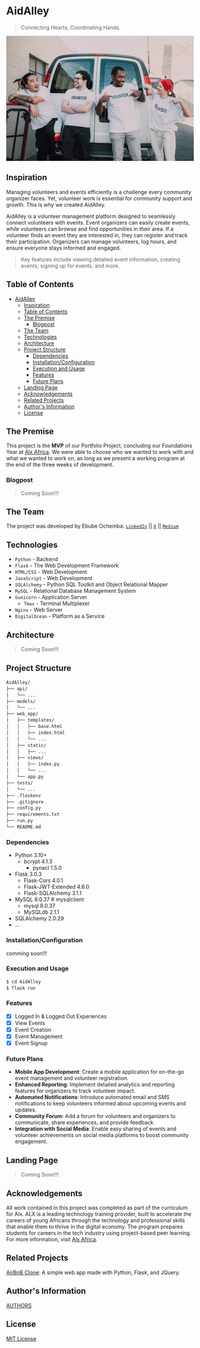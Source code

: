 # AidAlley
> Connecting Hearts, Coordinating Hands.

![image](./web_app/static/images/about.jpg)

## Inspiration
Managing volunteers and events efficiently is a challenge every community organizer faces. Yet, volunteer work is essential for community support and growth. This is why we created AidAlley.

AidAlley is a volunteer management platform designed to seamlessly connect volunteers with events. Event organizers can easily create events, while volunteers can browse and find opportunities in their area. If a volunteer finds an event they are interested in, they can register and track their participation. Organizers can manage volunteers, log hours, and ensure everyone stays informed and engaged.

> Key features include viewing detailed event information, creating events, signing up for events, and more.

## Table of Contents

- [AidAlley](#aidalley)
  - [Inspiration](#inspiration)
  - [Table of Contents](#table-of-contents)
  - [The Premise](#the-premise)
    - [Blogpost](#blogpost)
  - [The Team](#the-team)
  - [Technologies](#technologies)
  - [Architecture](#architecture)
  - [Project Structure](#project-structure)
    - [Dependencies](#dependencies)
    - [Installation/Configuration](#installationconfiguration)
    - [Execution and Usage](#execution-and-usage)
    - [Features](#features)
    - [Future Plans](#future-plans)
  - [Landing Page](#landing-page)
  - [Acknowledgements](#acknowledgements)
  - [Related Projects](#related-projects)
  - [Author's Information](#authors-information)
  - [License](#license)

## The Premise
This project is the **MVP** of our Portfolio Project, concluding our Foundations Year at [Alx Africa](https://www.alxafrica.com/). We were able to choose who we wanted to work with and what we wanted to work on, as long as we present a working program at the end of the three weeks of development.

### Blogpost
> Coming Soon!!!

## The Team
The project was developed by Ebube Ochemba: [`LinkedIn`](linkedin.com/in/ebubechukwu-ochemba-34bab5268) || [`X`](https://x.com/ebube116) || [`Medium`](https://medium.com/@ebube116)

## Technologies
- `Python` - Backend
- `Flask` - The Web Development Framework
- `HTML/CSS` - Web Development
- `JavaScript` - Web Development
- `SQLAlchemy` - Python SQL Toolkit and Object Relational Mapper
- `MySQL` - Relational Database Management System
- `Gunicorn` - Application Server
  - `Tmux` - Terminal Multiplexer
- `Nginx` - Web Server
- `DigitalOcean` - Platform as a Service


## Architecture
> Coming Soon!!!

## Project Structure
```sh
AidAlley/
├── api/
│   └── ...
├── models/
│   └── ...
├── web_app/
│   ├── templates/
│   │   ├── base.html
│   │   ├── index.html
│   │   └── ...
│   ├── static/
│   │   ├── ...
│   ├── views/
│   │   ├── index.py
│   │   └── ...
│   └── app.py
├── tests/
│   └── ...
├── .flaskenv
├── .gitignore
├── config.py
├── requirements.txt
├── run.py
└── README.md
```

### Dependencies
- Python 3.10+
  - bcrypt 4.1.3
    - pynacl 1.5.0
- Flask 3.0.3
  - Flask-Cors 4.0.1
  - Flask-JWT-Extended 4.6.0
  - Flask-SQLAlchemy 3.1.1
- MySQL 8.0.37 # mysqlclient
  - mysql 8.0.37
  - MySQLdb 2.1.1
- SQLAlchemy 2.0.29
- ...

### Installation/Configuration
comming soon!!!

### Execution and Usage
```sh
$ cd AidAlley
$ flask run
```

### Features
- [x] Logged In & Logged Out Experiences
- [x] View Events
- [x] Event Creation
- [x] Event Management
- [x] Event Signup

### Future Plans
- **Mobile App Development**: Create a mobile application for on-the-go event management and volunteer registration.
- **Enhanced Reporting**: Implement detailed analytics and reporting features for organizers to track volunteer impact.
- **Automated Notifications**: Introduce automated email and SMS notifications to keep volunteers informed about upcoming events and updates.
- **Community Forum**: Add a forum for volunteers and organizers to communicate, share experiences, and provide feedback.
- **Integration with Social Media**: Enable easy sharing of events and volunteer achievements on social media platforms to boost community engagement.

## Landing Page
> Coming Soon!!!

## Acknowledgements
All work contained in this project was completed as part of the curriculum for Alx. ALX is a leading technology training provider, built to accelerate the careers of young Africans through the technology and professional skills that enable them to thrive in the digital economy. The program prepares students for careers in the tech industry using project-based peer learning. For more information, visit [Alx Africa](https://www.alxafrica.com/).

## Related Projects
[AirBnB Clone](https://github.com/Ebube-Ochemba/AirBnB_clone): A simple web app made with Python, Flask, and JQuery.

## Author's Information
[AUTHORS](/AUTHORS)

## License
[MIT License](/LICENSE)
